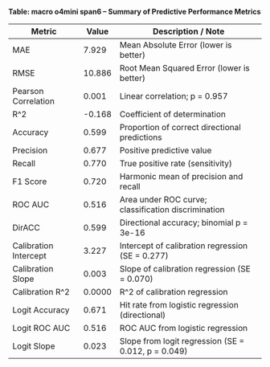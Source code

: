 **Table: macro o4mini span6 – Summary of Predictive Performance Metrics**

| Metric                | Value  | Description / Note                                  |
| --------------------- | ------ | --------------------------------------------------- |
| MAE                   | 7.929  | Mean Absolute Error (lower is better)               |
| RMSE                  | 10.886 | Root Mean Squared Error (lower is better)           |
| Pearson Correlation   | 0.001  | Linear correlation; p = 0.957                       |
| R^2                   | -0.168 | Coefficient of determination                        |
| Accuracy              | 0.599  | Proportion of correct directional predictions       |
| Precision             | 0.677  | Positive predictive value                           |
| Recall                | 0.770  | True positive rate (sensitivity)                    |
| F1 Score              | 0.720  | Harmonic mean of precision and recall               |
| ROC AUC               | 0.516  | Area under ROC curve; classification discrimination |
| DirACC                | 0.599  | Directional accuracy; binomial p = 3e-16            |
| Calibration Intercept | 3.227  | Intercept of calibration regression (SE = 0.277)    |
| Calibration Slope     | 0.003  | Slope of calibration regression (SE = 0.070)        |
| Calibration R^2       | 0.0000 | R^2 of calibration regression                       |
| Logit Accuracy        | 0.671  | Hit rate from logistic regression (directional)     |
| Logit ROC AUC         | 0.516  | ROC AUC from logistic regression                    |
| Logit Slope           | 0.023  | Slope from logit regression (SE = 0.012, p = 0.049) |
